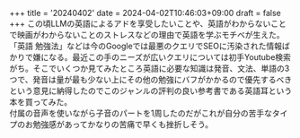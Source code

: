 +++
title = '20240402'
date = 2024-04-02T10:46:03+09:00
draft = false
+++
この頃LLMの英語によるアドを享受したいことや、英語がわからないことで映画がわからないことのストレスなどの理由で英語を学ぶモチベが生えた。「英語 勉強法」などは今のGoogleでは最悪のクエリでSEOに汚染された情報ばかりで嫌になる。最近この手のニーズが広いクエリについては初手Youtube検索がち。そこでいくつか見てみたところ英語に必要な知識は発音、文法、単語の3つで、発音は量が最も少ない上にその他の勉強にバフがかかるので優先するべきという意見に納得したのでこのジャンルの評判の良い参考書である英語耳という本を買ってみた。  
付属の音声を使いながら子音のパートを1周したのだがこれが自分の苦手なタイプのお勉強感があってかなりの苦痛で早くも挫折しそう。